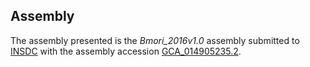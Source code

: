 Assembly
--------

The assembly presented is the
_Bmori\_2016v1.0_
assembly submitted to
[INSDC](https://www.insdc.org) with the assembly accession
[GCA\_014905235.2](http://www.ebi.ac.uk/ena/data/view/GCA_014905235.2).
